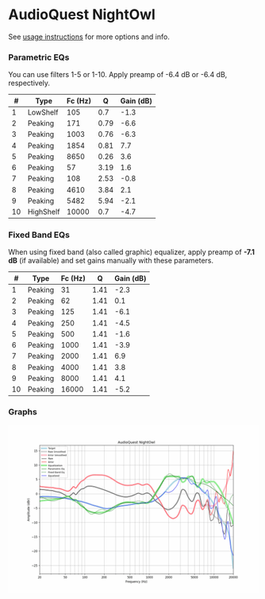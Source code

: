 # AudioQuest NightOwl
See [usage instructions](https://github.com/jaakkopasanen/AutoEq#usage) for more options and info.

### Parametric EQs
You can use filters 1-5 or 1-10. Apply preamp of -6.4 dB or -6.4 dB, respectively.

|   # | Type      |   Fc (Hz) |    Q |   Gain (dB) |
|-----|-----------|-----------|------|-------------|
|   1 | LowShelf  |       105 | 0.7  |        -1.3 |
|   2 | Peaking   |       171 | 0.79 |        -6.6 |
|   3 | Peaking   |      1003 | 0.76 |        -6.3 |
|   4 | Peaking   |      1854 | 0.81 |         7.7 |
|   5 | Peaking   |      8650 | 0.26 |         3.6 |
|   6 | Peaking   |        57 | 3.19 |         1.6 |
|   7 | Peaking   |       108 | 2.53 |        -0.8 |
|   8 | Peaking   |      4610 | 3.84 |         2.1 |
|   9 | Peaking   |      5482 | 5.94 |        -2.1 |
|  10 | HighShelf |     10000 | 0.7  |        -4.7 |

### Fixed Band EQs
When using fixed band (also called graphic) equalizer, apply preamp of **-7.1 dB** (if available) and set gains manually with these parameters.

|   # | Type    |   Fc (Hz) |    Q |   Gain (dB) |
|-----|---------|-----------|------|-------------|
|   1 | Peaking |        31 | 1.41 |        -2.3 |
|   2 | Peaking |        62 | 1.41 |         0.1 |
|   3 | Peaking |       125 | 1.41 |        -6.1 |
|   4 | Peaking |       250 | 1.41 |        -4.5 |
|   5 | Peaking |       500 | 1.41 |        -1.6 |
|   6 | Peaking |      1000 | 1.41 |        -3.9 |
|   7 | Peaking |      2000 | 1.41 |         6.9 |
|   8 | Peaking |      4000 | 1.41 |         3.8 |
|   9 | Peaking |      8000 | 1.41 |         4.1 |
|  10 | Peaking |     16000 | 1.41 |        -5.2 |

### Graphs
![](./AudioQuest%20NightOwl.png)
